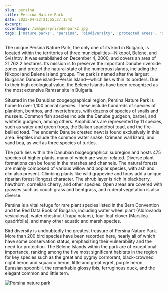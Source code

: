 ```yaml
---
slug: persina
title: Persina Nature Park
date: 2023-04-22T21:55:27.154Z
excerpt:
coverImage: /images/prirodenpark2.jpg
tags: ['nature parks', 'persina', 'biodiversity', 'protected areas', 'danube habitat']
---
```


The unique Persina Nature Park, the only one of its kind in Bulgaria, is located within the territories of three municipalities—Nikopol, Belene, and Svishtov. It was established on December 4, 2000, and covers an area of 21,762.2 hectares. Its mission is to preserve the important Danube riverside zones and protect the natural state of the numerous islands, including the Nikopol and Belene island groups. The park is named after the largest Bulgarian Danube island—Persin Island—which lies within its borders. Due to their high ecological value, the Belene Islands have been recognized as the most extensive Ramsar site in Bulgaria.

Situated in the Danubian zoogeographical region, Persina Nature Park is home to over 1,100 animal species. These include hundreds of species of plankton, benthos, and invertebrates, with dozens of species of snails and mussels. Common fish species include the Danube gudgeon, barbel, and whitefin gudgeon, among others. Amphibians are represented by 11 species, such as water and green frogs, the Balkan spadefoot toad, and the fire-bellied toad. The endemic Danube crested newt is found exclusively in this area. Reptiles include the common water snake, Crimean wall lizard, and sand boa, as well as three species of turtles.

The park lies within the Danubian biogeographical subregion and hosts 475 species of higher plants, many of which are water-related. Diverse plant formations can be found in the marshes and channels. The natural forests are mainly composed of various willow and poplar species, with ash and elm also present. Climbing plants like wild grapevine and hops add a unique riparian forest (longoz) character. The shrub layer is rich in blackberry, hawthorn, cornelian cherry, and other species. Open areas are covered with grasses such as couch grass and bentgrass, and ruderal vegetation is also diverse.

Persina is a vital refuge for rare plant species listed in the Bern Convention and the Red Data Book of Bulgaria, including water wheel plant (Aldrovanda vesiculosa), water chestnut (Trapa natans), four-leaf clover (Marsilea quadrifolia), and many other aquatic and marsh species.

Bird diversity is undoubtedly the greatest treasure of Persina Nature Park. More than 200 bird species have been recorded here, nearly all of which have some conservation status, emphasizing their vulnerability and the need for protection. The Belene Islands within the park are of exceptional importance, ranking among the five most significant habitats in the region for key species such as the great and pygmy cormorant, black-crowned night heron and squacco heron, little and great egret, purple heron, Eurasian spoonbill, the remarkable glossy ibis, ferruginous duck, and the elegant common and little tern.

![Persina nature park](/images/prirodenpark1.jpg)
